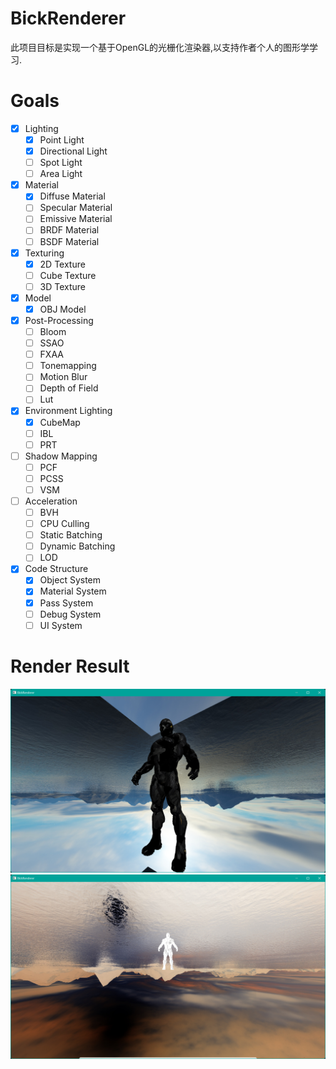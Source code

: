 <!--
 * @Author: Vanish
 * @Date: 2024-09-13 21:46:04
 * @LastEditTime: 2024-11-29 16:03:00
 * Also View: http://vanishing.cc
 * Copyright@ https://creativecommons.org/licenses/by/4.0/deed.zh-hans
-->
# BickRenderer

此项目目标是实现一个基于OpenGL的光栅化渲染器,以支持作者个人的图形学学习.

# Goals
- [x] Lighting
  - [x] Point Light
  - [x] Directional Light
  - [ ] Spot Light
  - [ ] Area Light
- [x] Material
  - [x] Diffuse Material
  - [ ] Specular Material
  - [ ] Emissive Material
  - [ ] BRDF Material
  - [ ] BSDF Material
- [x] Texturing
  - [x] 2D Texture
  - [ ] Cube Texture
  - [ ] 3D Texture
- [x] Model
  - [x] OBJ Model
- [x] Post-Processing
  - [ ] Bloom
  - [ ] SSAO
  - [ ] FXAA
  - [ ] Tonemapping
  - [ ] Motion Blur
  - [ ] Depth of Field
  - [ ] Lut
- [x] Environment Lighting
  - [x] CubeMap
  - [ ] IBL
  - [ ] PRT
- [ ] Shadow Mapping
  - [ ] PCF
  - [ ] PCSS
  - [ ] VSM
- [ ] Acceleration
  - [ ] BVH
  - [ ] CPU Culling
  - [ ] Static Batching
  - [ ] Dynamic Batching
  - [ ] LOD
- [x] Code Structure
  - [x] Object System
  - [x] Material System
  - [x] Pass System
  - [ ] Debug System
  - [ ] UI System

# Render Result
![](Img/Clip_2024-11-15_15-43-58.png)
![](Img/Clip_2024-11-15_15-45-59.png)